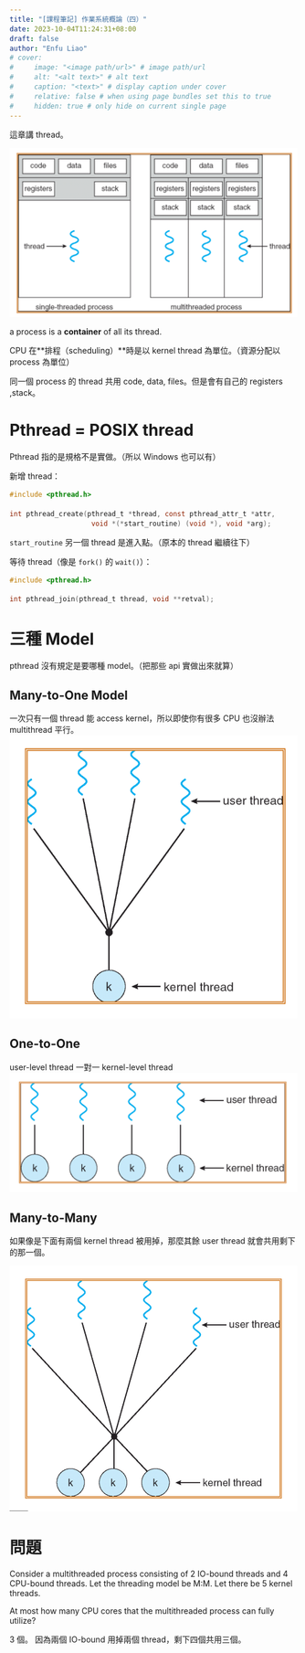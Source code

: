 ```yaml
---
title: "[課程筆記] 作業系統概論（四）"
date: 2023-10-04T11:24:31+08:00
draft: false
author: "Enfu Liao"
# cover:
#     image: "<image path/url>" # image path/url
#     alt: "<alt text>" # alt text
#     caption: "<text>" # display caption under cover
#     relative: false # when using page bundles set this to true
#     hidden: true # only hide on current single page
---
```



這章講 thread。

![](./Screenshot%20from%202023-10-04%2011-26-13.png)

a process is a **container** of all its thread.

CPU 在**排程（scheduling）**時是以 kernel thread 為單位。（資源分配以 process 為單位）

同一個 process 的 thread 共用 code, data, files。但是會有自己的 registers ,stack。

# Pthread = POSIX thread
Pthread 指的是規格不是實做。（所以 Windows 也可以有）


新增 thread：
```c
#include <pthread.h>

int pthread_create(pthread_t *thread, const pthread_attr_t *attr,
                    void *(*start_routine) (void *), void *arg);
```

`start_routine` 另一個 thread 是進入點。（原本的 thread 繼續往下）


等待 thread（像是 `fork()` 的 `wait()`）：

```c
#include <pthread.h>

int pthread_join(pthread_t thread, void **retval);
```




# 三種 Model

pthread 沒有規定是要哪種 model。（把那些 api 實做出來就算）

## Many-to-One Model
一次只有一個 thread 能 access kernel，所以即使你有很多 CPU 也沒辦法 multithread 平行。
![](./Screenshot%20from%202023-10-04%2011-51-24.png)

## One-to-One
user-level thread 一對一 kernel-level thread
![](./Screenshot%20from%202023-10-04%2011-52-46.png)

## Many-to-Many
如果像是下面有兩個 kernel thread 被用掉，那麼其餘 user thread 就會共用剩下的那一個。

![](./Screenshot%20from%202023-10-04%2011-53-22.png)


# 問題
Consider a multithreaded process consisting of 2 IO-bound threads and 4 CPU-bound threads. Let the threading model be M:M. Let there be 5 kernel threads.

At most how many CPU cores that the multithreaded process can fully utilize?

3 個。
因為兩個 IO-bound 用掉兩個 thread，剩下四個共用三個。